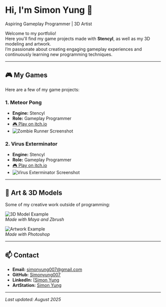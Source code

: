 # Hi, I'm Simon Yung 👋
Aspiring Gameplay Programmer | 3D Artist

Welcome to my portfolio!  
Here you'll find my game projects made with **Stencyl**, as well as my 3D modeling and artwork.  
I’m passionate about creating engaging gameplay experiences and continuously learning new programming techniques.

---

## 🎮 My Games
Here are a few of my game projects:

### 1. Meteor Pong
- **Engine:** Stencyl
- **Role:** Gameplay Programmer
- [🎮 Play on itch.io](https://your-game-link.com)
- ![Zombie Runner Screenshot](https://link-to-screenshot.jpg)

### 2. Virus Exterminator
- **Engine:** Stencyl
- **Role:** Gameplay Programmer
- [🎮 Play on itch.io](https://your-game-link.com)
- ![Virus Exterminator Screenshot](https://link-to-screenshot.jpg)

---

## 🎨 Art & 3D Models
Some of my creative work outside of programming:

![3D Model Example](https://link-to-image.jpg)  
*Made with Maya and Zbrush*

![Artwork Example](https://link-to-image.jpg)  
*Made with Photoshop*

---

## 📫 Contact
- **Email:** simonyung007@gmail.com  
- **GitHub:** [Simonyung007](https://github.com/yourusername)  
- **LinkedIn:** [[Simon Yung](https://www.linkedin.com/in/simon-yung-1061351a4/)
- **ArtStation:** [Simon Yung](https://www.artstation.com/simonyung)
---

*Last updated: August 2025*
